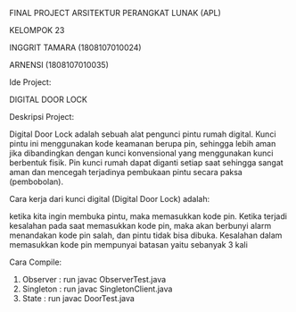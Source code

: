  
FINAL PROJECT ARSITEKTUR PERANGKAT LUNAK (APL)

KELOMPOK 23

INGGRIT TAMARA (1808107010024)

ARNENSI (1808107010035)



Ide Project:

DIGITAL DOOR LOCK



Deskripsi Project:

Digital Door Lock adalah sebuah alat pengunci pintu rumah digital. Kunci pintu ini menggunakan kode keamanan berupa pin, sehingga lebih aman jika dibandingkan dengan kunci konvensional yang menggunakan kunci berbentuk fisik. Pin kunci rumah dapat diganti setiap saat sehingga sangat aman dan mencegah terjadinya pembukaan pintu secara paksa (pembobolan). 



Cara kerja dari kunci digital (Digital Door Lock) adalah: 

ketika kita ingin membuka pintu, maka memasukkan kode pin. 
Ketika terjadi kesalahan pada saat memasukkan kode pin, maka akan berbunyi alarm menandakan kode pin salah, dan pintu tidak bisa dibuka. Kesalahan dalam memasukkan kode pin mempunyai batasan yaitu sebanyak 3 kali



Cara Compile:
1. Observer : run javac ObserverTest.java
2. Singleton : run javac SingletonClient.java
3. State : run javac DoorTest.java
